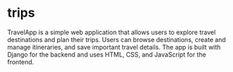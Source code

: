 # trips
 TravelApp is a simple web application that allows users to explore travel destinations and plan their trips. Users can browse destinations, create and manage itineraries, and save important travel details. The app is built with Django for the backend and uses HTML, CSS, and JavaScript for the frontend.
